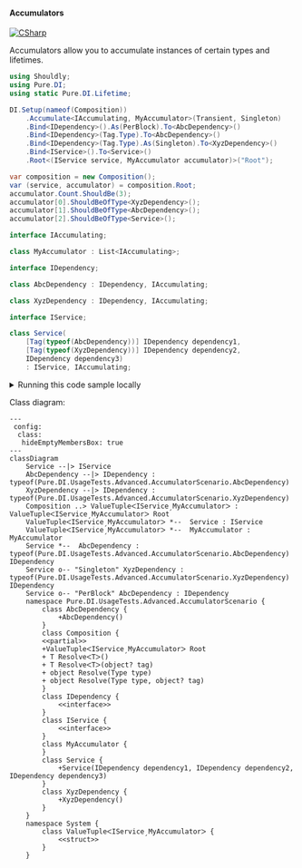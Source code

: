#### Accumulators

[![CSharp](https://img.shields.io/badge/C%23-code-blue.svg)](../tests/Pure.DI.UsageTests/Advanced/AccumulatorScenario.cs)

Accumulators allow you to accumulate instances of certain types and lifetimes.


```c#
using Shouldly;
using Pure.DI;
using static Pure.DI.Lifetime;

DI.Setup(nameof(Composition))
    .Accumulate<IAccumulating, MyAccumulator>(Transient, Singleton)
    .Bind<IDependency>().As(PerBlock).To<AbcDependency>()
    .Bind<IDependency>(Tag.Type).To<AbcDependency>()
    .Bind<IDependency>(Tag.Type).As(Singleton).To<XyzDependency>()
    .Bind<IService>().To<Service>()
    .Root<(IService service, MyAccumulator accumulator)>("Root");

var composition = new Composition();
var (service, accumulator) = composition.Root;
accumulator.Count.ShouldBe(3);
accumulator[0].ShouldBeOfType<XyzDependency>();
accumulator[1].ShouldBeOfType<AbcDependency>();
accumulator[2].ShouldBeOfType<Service>();

interface IAccumulating;

class MyAccumulator : List<IAccumulating>;

interface IDependency;

class AbcDependency : IDependency, IAccumulating;

class XyzDependency : IDependency, IAccumulating;

interface IService;

class Service(
    [Tag(typeof(AbcDependency))] IDependency dependency1,
    [Tag(typeof(XyzDependency))] IDependency dependency2,
    IDependency dependency3)
    : IService, IAccumulating;
```

<details>
<summary>Running this code sample locally</summary>

- Make sure you have the [.NET SDK 9.0](https://dotnet.microsoft.com/en-us/download/dotnet/9.0) or later is installed
- Create a net9.0 (or later) console application
- Add references to NuGet packages
  - [Pure.DI](https://www.nuget.org/packages/Pure.DI)
  - [Shouldly](https://www.nuget.org/packages/Shouldly)
- Copy the example code into the _Program.cs_ file

You are ready to run the example!

</details>


Class diagram:

```mermaid
---
 config:
  class:
   hideEmptyMembersBox: true
---
classDiagram
	Service --|> IService
	AbcDependency --|> IDependency : typeof(Pure.DI.UsageTests.Advanced.AccumulatorScenario.AbcDependency) 
	XyzDependency --|> IDependency : typeof(Pure.DI.UsageTests.Advanced.AccumulatorScenario.XyzDependency) 
	Composition ..> ValueTupleᐸIServiceˏMyAccumulatorᐳ : ValueTupleᐸIServiceˏMyAccumulatorᐳ Root
	ValueTupleᐸIServiceˏMyAccumulatorᐳ *--  Service : IService
	ValueTupleᐸIServiceˏMyAccumulatorᐳ *--  MyAccumulator : MyAccumulator
	Service *--  AbcDependency : typeof(Pure.DI.UsageTests.Advanced.AccumulatorScenario.AbcDependency)  IDependency
	Service o-- "Singleton" XyzDependency : typeof(Pure.DI.UsageTests.Advanced.AccumulatorScenario.XyzDependency)  IDependency
	Service o-- "PerBlock" AbcDependency : IDependency
	namespace Pure.DI.UsageTests.Advanced.AccumulatorScenario {
		class AbcDependency {
			+AbcDependency()
		}
		class Composition {
		<<partial>>
		+ValueTupleᐸIServiceˏMyAccumulatorᐳ Root
		+ T ResolveᐸTᐳ()
		+ T ResolveᐸTᐳ(object? tag)
		+ object Resolve(Type type)
		+ object Resolve(Type type, object? tag)
		}
		class IDependency {
			<<interface>>
		}
		class IService {
			<<interface>>
		}
		class MyAccumulator {
		}
		class Service {
			+Service(IDependency dependency1, IDependency dependency2, IDependency dependency3)
		}
		class XyzDependency {
			+XyzDependency()
		}
	}
	namespace System {
		class ValueTupleᐸIServiceˏMyAccumulatorᐳ {
			<<struct>>
		}
	}
```

